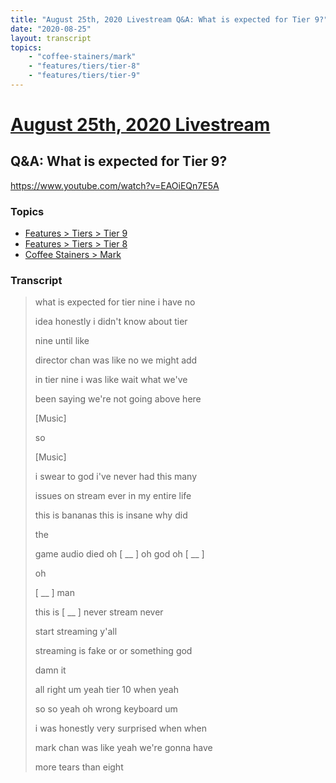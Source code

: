 ```yaml
---
title: "August 25th, 2020 Livestream Q&A: What is expected for Tier 9?"
date: "2020-08-25"
layout: transcript
topics:
    - "coffee-stainers/mark"
    - "features/tiers/tier-8"
    - "features/tiers/tier-9"
---
```

# [August 25th, 2020 Livestream](../2020-08-25.md)
## Q&A: What is expected for Tier 9?
https://www.youtube.com/watch?v=EAOiEQn7E5A

### Topics
* [Features > Tiers > Tier 9](../topics/features/tiers/tier-9.md)
* [Features > Tiers > Tier 8](../topics/features/tiers/tier-8.md)
* [Coffee Stainers > Mark](../topics/coffee-stainers/mark.md)

### Transcript

> what is expected for tier nine i have no
> 
> idea honestly i didn't know about tier
> 
> nine until like
> 
> director chan was like no we might add
> 
> in tier nine i was like wait what we've
> 
> been saying we're not going above here
> 
> [Music]
> 
> so
> 
> [Music]
> 
> i swear to god i've never had this many
> 
> issues on stream ever in my entire life
> 
> this is bananas this is insane why did
> 
> the
> 
> game audio died oh [ __ ] oh god oh [ __ ]
> 
> oh
> 
> [ __ ] man
> 
> this is [ __ ] never stream never
> 
> start streaming y'all
> 
> streaming is fake or or something god
> 
> damn it
> 
> all right um yeah tier 10 when yeah
> 
> so so yeah oh wrong keyboard um
> 
> i was honestly very surprised when when
> 
> mark chan was like yeah we're gonna have
> 
> more tears than eight
> 
